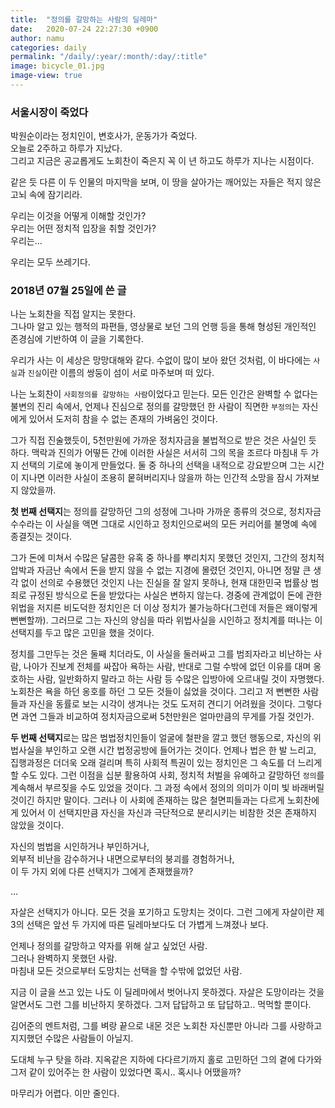 ```yaml
---
title:  "정의를 갈망하는 사람의 딜레마"
date:   2020-07-24 22:27:30 +0900
author: namu
categories: daily
permalink: "/daily/:year/:month/:day/:title"
image: bicycle_01.jpg
image-view: true
---
```


### 서울시장이 죽었다

박원순이라는 정치인이, 변호사가, 운동가가 죽었다.<br>
오늘로 2주하고 하루가 지났다.<br>
그리고 지금은 공교롭게도 노회찬이 죽은지 꼭 이 년 하고도 하루가 지나는 시점이다.

같은 듯 다른 이 두 인물의 마지막을 보며,
이 땅을 살아가는 깨어있는 자들은 적지 않은 고뇌 속에 잠기리라.

우리는 이것을 어떻게 이해할 것인가?<br>
우리는 어떤 정치적 입장을 취할 것인가?<br>
우리는...

우리는 모두 쓰레기다.

### 2018년 07월 25일에 쓴 글

나는 노회찬을 직접 알지는 못한다.<br>
그나마 알고 있는 행적의 파편들, 영상물로 보던 그의 언행 등을 통해 형성된 개인적인 존경심에 기반하여 이 글을 기록한다.<br>

우리가 사는 이 세상은 망망대해와 같다.
수없이 많이 보아 왔던 것처럼, 이 바다에는 ```사실```과 ```진실```이란 이름의 쌍둥이 섬이 서로 마주보며 떠 있다. 

나는 노회찬이 ```사회정의를 갈망하는 사람```이었다고 믿는다.
모든 인간은 완벽할 수 없다는 불변의 진리 속에서, 언제나 진심으로 정의를 갈망했던 한 사람이 직면한 ```부정의```는 
자신에게 있어서 도저히 참을 수 없는 존재의 가벼움인 것이다.

그가 직접 진술했듯이, 5천만원에 가까운 정치자금을 불법적으로 받은 것은 사실인 듯 하다.
맥락과 진의가 어떻든 간에 이러한 사실은 서서히 그의 목을 조르다 마침내 두 가지 선택의 기로에 놓이게 만들었다.
둘 중 하나의 선택을 내적으로 강요받으며 그는 시간이 지나면 이러한 사실이 조용히 뭍혀버리지나 않을까 하는
인간적 소망을 잠시 가져보지 않았을까.

**첫 번째 선택지**는 정의를 갈망하던 그의 성정에 그나마 가까운 종류의 것으로,
정치자금 수수라는 이 사실을 액면 그대로 시인하고 정치인으로써의 모든 커리어를 불명예 속에 종결짓는 것이다.

그가 돈에 미쳐서 수많은 달콤한 유혹 중 하나를 뿌리치지 못했던 것인지,
그간의 정치적 압박과 자금난 속에서 돈을 받지 않을 수 없는 지경에 몰렸던 것인지,
아니면 정말 큰 생각 없이 선의로 수용했던 것인지 나는 진실을 잘 알지 못하나,
현재 대한민국 법률상 범죄로 규정된 방식으로 돈을 받았다는 사실은 변하지 않는다.
경중에 관계없이 돈에 관한 위법을 저지른 비도덕한 정치인은 더 이상 정치가 불가능하다(그런데 저들은 왜이렇게 뻔뻔할까).
그러므로 그는 자신의 양심을 따라 위법사실을 시인하고 정치계를 떠나는 이 선택지를 두고 많은 고민을 했을 것이다.

정치를 그만두는 것은 둘째 치더라도, 이 사실을 둘러싸고 그를 범죄자라고 비난하는 사람, 나아가 진보계 전체를 싸잡아 욕하는 사람,
반대로 그럴 수밖에 없던 이유를 대며 옹호하는 사람, 일반화하지 말라고 하는 사람 등 수많은 입방아에 오르내릴 것이 자명했다.
노회찬은 욕을 하던 옹호를 하던 그 모든 것들이 싫었을 것이다.
그리고 저 뻔뻔한 사람들과 자신을 동률로 보는 시각이 생겨나는 것도 도저히 견디기 어려웠을 것이다.
그렇다면 과연 그들과 비교하여 정치자금으로써 5천만원은 얼마만큼의 무게를 가질 것인가.

**두 번째 선택지**로는 많은 범법정치인들이 얼굴에 철판을 깔고 했던 행동으로,
자신의 위법사실을 부인하고 오랜 시간 법정공방에 들어가는 것이다.
언제나 법은 한 발 느리고, 집행과정은 더더욱 오래 걸리며 특히 사회적 특권이 있는 정치인은 그 속도를 더 느리게 할 수도 있다.
그런 이점을 십분 활용하여 사회, 정치적 처벌을 유예하고 갈망하던 ```정의```를 계속해서 부르짖을 수도 있었을 것이다.
그 과정 속에서 정의의 의미가 이미 빛 바래버릴 것이긴 하지만 말이다.
그러나 이 사회에 존재하는 많은 철면피들과는 다르게 노회찬에게 있어서
이 선택지만큼 자신을 자신과 극단적으로 분리시키는 비참한 것은 존재하지 않았을 것이다.

자신의 범법을 시인하거나 부인하거나,<br>
외부적 비난을 감수하거나 내면으로부터의 붕괴를 경험하거나,<br>
이 두 가지 외에 다른 선택지가 그에게 존재했을까?

...

자살은 선택지가 아니다. 모든 것을 포기하고 도망치는 것이다.
그런 그에게 자살이란 제 3의 선택은 앞선 두 가지에 따른 딜레마보다도 더 가볍게 느껴졌나 보다.

언제나 정의를 갈망하고 약자를 위해 살고 싶었던 사람.<br>
그러나 완벽하지 못했던 사람.<br>
마침내 모든 것으로부터 도망치는 선택을 할 수밖에 없었던 사람.

지금 이 글을 쓰고 있는 나도 이 딜레마에서 벗어나지 못하겠다. 자살은 도망이라는 것을 알면서도 그런 그를 비난하지 못하겠다.
그저 답답하고 또 답답하고.. 먹먹할 뿐이다.

김어준의 멘트처럼, 그를 벼랑 끝으로 내몬 것은 노회찬 자신뿐만 아니라 그를 사랑하고 지지했던 수많은 사람들이 아닐지.

도대체 누구 탓을 하랴.
지옥같은 지하에 다다르기까지 홀로 고민하던 그의 곁에 다가와 그저 같이 있어주는 한 사람이 있었다면 혹시.. 혹시나 어땠을까?

마무리가 어렵다. 이만 줄인다.

